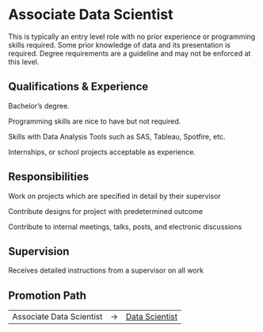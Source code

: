 # Associate Data Scientist

This is typically an entry level role with no prior experience or programming skills required. Some prior knowledge of
data and its presentation is required. Degree requirements are a guideline and may not be enforced at this level.


## Qualifications & Experience

Bachelor’s degree.

Programming skills are nice to have but not required.

Skills with Data Analysis Tools such as SAS, Tableau, Spotfire, etc.

Internships, or school projects acceptable as experience.


## Responsibilities

Work on projects which are specified in detail by their supervisor

Contribute designs for project with predetermined outcome

Contribute to internal meetings, talks, posts, and electronic discussions


## Supervision

Receives detailed instructions from a supervisor on all work


## Promotion Path

|  |  |  |
|  :---:  |  :---: |  :---: |
| Associate Data Scientist | → | [Data Scientist](../data-scientist/README.md) |
